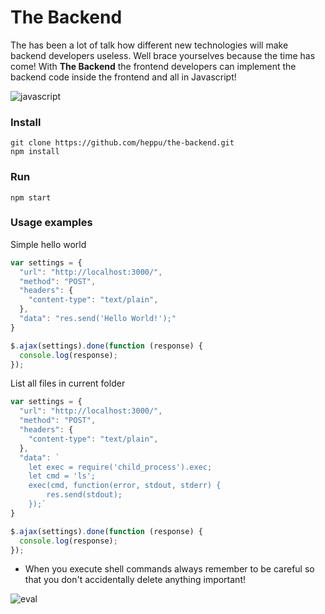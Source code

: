# The Backend
The has been a lot of talk how different new technologies will make backend developers useless. Well brace yourselves because the time has come! With **The Backend** the frontend developers can implement the backend code inside the frontend and all in Javascript!

![javascript](http://www.nikola-breznjak.com/blog/wp-content/uploads/2014/10/scepticKid.jpg)

### Install
```shell
git clone https://github.com/heppu/the-backend.git
npm install
```
### Run
```shell
npm start
```

### Usage examples

Simple hello world
```javascript
var settings = {
  "url": "http://localhost:3000/",
  "method": "POST",
  "headers": {
    "content-type": "text/plain",
  },
  "data": "res.send('Hello World!');"
}

$.ajax(settings).done(function (response) {
  console.log(response);
});
```

List all files in current folder
```javascript
var settings = {
  "url": "http://localhost:3000/",
  "method": "POST",
  "headers": {
    "content-type": "text/plain",
  },
  "data": `
    let exec = require('child_process').exec;
    let cmd = 'ls';
    exec(cmd, function(error, stdout, stderr) {
        res.send(stdout);
    });`
}

$.ajax(settings).done(function (response) {
  console.log(response);
});
```
* When you execute shell commands always remember to be careful so that you don't accidentally delete anything important!

![eval](http://pbs.twimg.com/media/CQ3sxTBUsAAOkc8.jpg)
